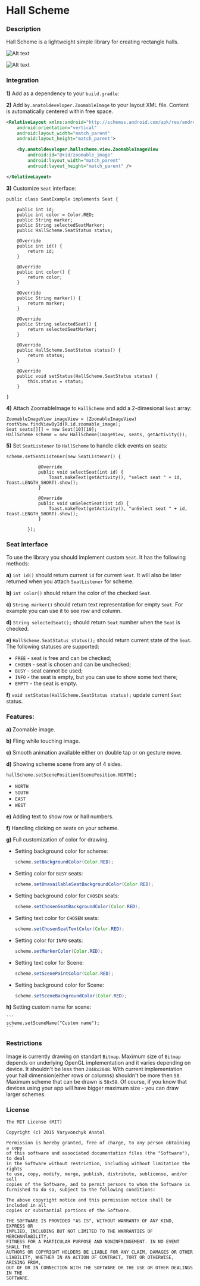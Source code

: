 Hall Scheme
====================

### Description

Hall Scheme is a lightweight simple library for creating rectangle halls.

![Alt text](/art/hall_scheme_1.png?raw=true)  

![Alt text](/art/hall_scheme_1_zoom.png?raw=true) 

### Integration

**1)** Add as a dependency to your ``build.gradle``:

**2)** Add ``by.anatoldeveloper.ZoomableImage`` to your layout XML file. Content is automatically centered within free space.

```xml
<RelativeLayout xmlns:android="http://schemas.android.com/apk/res/android"
    android:orientation="vertical"
    android:layout_width="match_parent"
    android:layout_height="match_parent">

    <by.anatoldeveloper.hallscheme.view.ZoomableImageView
        android:id="@+id/zoomable_image"
        android:layout_width="match_parent"
        android:layout_height="match_parent" />

</RelativeLayout>
```

**3)** Customize `Seat` interface:

```
public class SeatExample implements Seat {

    public int id;
    public int color = Color.RED;
    public String marker;
    public String selectedSeatMarker;
    public HallScheme.SeatStatus status;

    @Override
    public int id() {
        return id;
    }

    @Override
    public int color() {
        return color;
    }

    @Override
    public String marker() {
        return marker;
    }

    @Override
    public String selectedSeat() {
        return selectedSeatMarker;
    }

    @Override
    public HallScheme.SeatStatus status() {
        return status;
    }

    @Override
    public void setStatus(HallScheme.SeatStatus status) {
        this.status = status;
    }

}
```

**4)** Attach ZoomableImage to `HallScheme` and add a 2-dimesional `Seat` array:

```
ZoomableImageView imageView = (ZoomableImageView) rootView.findViewById(R.id.zoomable_image);
Seat seats[][] = new Seat[10][10];
HallScheme scheme = new HallScheme(imageView, seats, getActivity());
```

**5)** Set `SeatListener` to `HallScheme` to handle click events on seats:

```
scheme.setSeatListener(new SeatListener() {

            @Override
            public void selectSeat(int id) {
                Toast.makeText(getActivity(), "select seat " + id, Toast.LENGTH_SHORT).show();
            }

            @Override
            public void unSelectSeat(int id) {
                Toast.makeText(getActivity(), "unSelect seat " + id, Toast.LENGTH_SHORT).show();
            }

        });
```

### Seat interface
To use the library you should implement custom `Seat`. It has the following methods:

**a)** `int id()` should return current `id` for current `Seat`. It will also be later returned when you attach `SeatListener` for scheme.
 
**b)** `int color()` should return the color of the checked `Seat`.

**c)** `String marker()` should return text representation for empty `Seat`. For example you can use it to see row and column.

**d)** `String selectedSeat();` should return `Seat` number when the `Seat` is checked.

**e)** `HallScheme.SeatStatus status();` should return current state of the `Seat`. The following statuses are supported:

+ `FREE` - seat is free and can be checked;
+ `CHOSEN` - seat is chosen and can be unchecked;
+ `BUSY` - seat cannot be used;
+ `INFO` - the seat is empty, but you can use to show some text there;
+ `EMPTY` - the seat is empty.

**f)** `void setStatus(HallScheme.SeatStatus status);` update current `Seat` status. 

### Features:

**a)** Zoomable image.

**b)** Fling while touching image.

**c)** Smooth animation available either on double tap or on gesture move.

**d)** Showing scheme scene from any of 4 sides.

`hallScheme.setScenePosition(ScenePosition.NORTH);`

+ `NORTH`
+ `SOUTH`
+ `EAST`
+ `WEST`

**e)** Adding text to show row or hall numbers.

**f)** Handling clicking on seats on your scheme.

**g)** Full customization of color for drawing.

+ Setting background color for scheme:

    ```java
    scheme.setBackgroundColor(Color.RED);
    ```
+ Setting color for `BUSY` seats:

    ```java
    scheme.setUnavailableSeatBackgroundColor(Color.RED);
    ```
+ Setting background color for `CHOSEN` seats:

    ```java
    scheme.setChosenSeatBackgroundColor(Color.RED);
    ```
+ Setting text color for `CHOSEN` seats:

    ```java
    scheme.setChosenSeatTextColor(Color.RED);
    ```
+ Setting color for `INFO` seats:

    ```java
    scheme.setMarkerColor(Color.RED);
    ```
+ Setting text color for Scene:

    ```java
    scheme.setScenePaintColor(Color.RED);
    ```
+ Setting background color for Scene:

    ```java
    scheme.setSceneBackgroundColor(Color.RED);
    ```

**h)** Setting custom name for scene:

    ```
    scheme.setSceneName("Custom name");
    ```

### Restrictions

Image is currently drawing on standart `Bitmap`. Maximum size of `Bitmap` depends on underlying OpenGL implementation and it varies depending on device. It shouldn't be less then `2048x2048`. With current implementation your hall dimension(either rows or columns) shouldn't be more then `58`. Maximum scheme that can be drawn is `58x58`. Of course, if you know that devices using your app will have bigger maximum size - you can draw larger schemes.

### License

```
The MIT License (MIT)

Copyright (c) 2015 Varyvonchyk Anatol

Permission is hereby granted, free of charge, to any person obtaining a copy
of this software and associated documentation files (the "Software"), to deal
in the Software without restriction, including without limitation the rights
to use, copy, modify, merge, publish, distribute, sublicense, and/or sell
copies of the Software, and to permit persons to whom the Software is
furnished to do so, subject to the following conditions:

The above copyright notice and this permission notice shall be included in all
copies or substantial portions of the Software.

THE SOFTWARE IS PROVIDED "AS IS", WITHOUT WARRANTY OF ANY KIND, EXPRESS OR
IMPLIED, INCLUDING BUT NOT LIMITED TO THE WARRANTIES OF MERCHANTABILITY,
FITNESS FOR A PARTICULAR PURPOSE AND NONINFRINGEMENT. IN NO EVENT SHALL THE
AUTHORS OR COPYRIGHT HOLDERS BE LIABLE FOR ANY CLAIM, DAMAGES OR OTHER
LIABILITY, WHETHER IN AN ACTION OF CONTRACT, TORT OR OTHERWISE, ARISING FROM,
OUT OF OR IN CONNECTION WITH THE SOFTWARE OR THE USE OR OTHER DEALINGS IN THE
SOFTWARE.
```